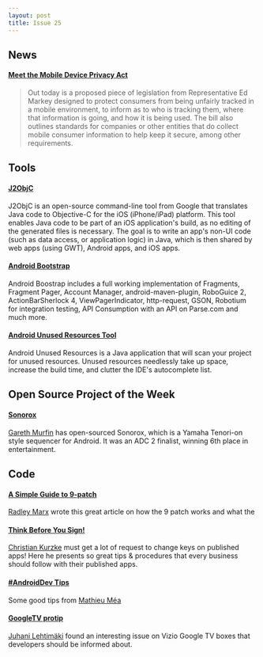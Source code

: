 ```yaml
---
layout: post
title: Issue 25
---
```

## News

#### [Meet the Mobile Device Privacy Act](http://thenextweb.com/us/2012/09/13/meet-mobile-device-privacy-act-a-strict-new-bill-protect-mobile-consumers-already-causing-stir/)
>Out today is a proposed piece of legislation from Representative Ed Markey designed to protect consumers from being unfairly tracked in a mobile environment, to inform as to who is tracking them, where that information is going, and how it is being used. The bill also outlines standards for companies or other entities that do collect mobile consumer information to help keep it secure, among other requirements.

## Tools

#### [J2ObjC](https://code.google.com/p/j2objc/)
J2ObjC is an open-source command-line tool from Google that translates Java code to Objective-C for the iOS (iPhone/iPad) platform. This tool enables Java code to be part of an iOS application's build, as no editing of the generated files is necessary. The goal is to write an app's non-UI code (such as data access, or application logic) in Java, which is then shared by web apps (using GWT), Android apps, and iOS apps.

#### [Android Bootstrap](http://www.androidbootstrap.com/)
Android Boostrap includes a full working implementation of Fragments, Fragment Pager, Account Manager, android-maven-plugin, RoboGuice 2, ActionBarSherlock 4, ViewPagerIndicator, http-request, GSON, Robotium for integration testing, API Consumption with an API on Parse.com and much more.

#### [Android Unused Resources Tool](http://code.google.com/p/android-unused-resources/)
Android Unused Resources is a Java application that will scan your project for unused resources. Unused resources needlessly take up space, increase the build time, and clutter the IDE's autocomplete list.

## Open Source Project of the Week

#### [Sonorox](https://github.com/amiga/sonorox)
[Gareth Murfin](https://plus.google.com/u/0/110402676895484917704) has open-sourced Sonorox, which is a Yamaha Tenori-on style sequencer for Android. It was an ADC 2 finalist, winning 6th place in entertainment.

## Code

#### [A Simple Guide to 9-patch](http://radleymarx.com/blog/simple-guide-to-9-patch/)
[Radley Marx](https://plus.google.com/117166688108465361025) wrote this great article on how the 9 patch works and what the 

#### [Think Before You Sign!](https://plus.google.com/u/0/116626367309939192323/posts/hzGba3Dg1qG)
[Christian Kurzke](https://plus.google.com/u/0/116626367309939192323) must get a lot of request to change keys on published apps! Here he presents so great tips & procedures that every business should follow with their published apps.

#### [#AndroidDev Tips](https://plus.google.com/u/0/118292708268361843293/posts/QzptH8Akc3J)
Some good tips from [Mathieu Méa](https://plus.google.com/u/0/104250685847099434008)

#### [GoogleTV protip](https://plus.google.com/u/0/102272971619910906878/posts/3bC7DTVUtXr)
[Juhani Lehtimäki](https://plus.google.com/u/0/102272971619910906878) found an interesting issue on Vizio Google TV boxes that developers should be informed about.


